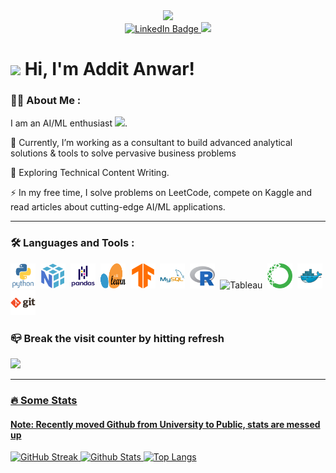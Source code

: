 <div id="header" align="center">
  <img src="https://media.giphy.com/media/3o7bu9HvCRRp7MjpT2/giphy.gif" width="300"/>
</div>
<div id="badges" align="center">
  <a href="https://www.linkedin.com/in/addit-anwar/">
    <img src="https://img.shields.io/badge/LinkedIn-blue?style=for-the-badge&logo=linkedin&logoColor=white" alt="LinkedIn Badge" width="100"/>
  <a target="_blank" rel="noopener noreferrer" href="https://additanwar.github.io/" width="150">
    <img src="https://img.shields.io/badge/blog-personal%20website-SteelBlue?style=flat-square&logo=bitdefender&logoColor=black&link=https://additanwar.github.io/" width="150">
</a>
</div> 
 <h1>
  <img src="https://media.giphy.com/media/hvRJCLFzcasrR4ia7z/giphy.gif" width="30px"/>
  Hi, I'm <b>Addit Anwar</b>!</h1>
</h1>


### :man_technologist: About Me :
I am an AI/ML enthusiast <img src="https://media.giphy.com/media/WUlplcMpOCEmTGBtBW/giphy.gif" width="30">.

:telescope: Currently, I’m working as a consultant to build advanced analytical solutions & tools to solve pervasive business problems

:seedling: Exploring Technical Content Writing.

:zap: In my free time, I solve problems on LeetCode, compete on Kaggle and read articles about cutting-edge AI/ML applications.

---

### 🛠️ Languages and Tools :
<div>
  <img src="https://github.com/devicons/devicon/blob/master/icons/python/python-original-wordmark.svg" title="Python" alt="Python" width="40" height="40"/>&nbsp;
  <img src="https://github.com/devicons/devicon/blob/master/icons/numpy/numpy-original.svg" title="Numpy" alt="Numpy" width="40" height="40"/>&nbsp;
  <img src="https://github.com/devicons/devicon/blob/master/icons/pandas/pandas-original-wordmark.svg" title="Pandas" alt="Pandas" width="40" height="40"/>&nbsp;
  <img src="https://github.com/scikit-learn/scikit-learn/blob/main/doc/logos/scikit-learn-logo-without-subtitle.svg" title="Scikit-learn" alt="Scikit-learn" width="40" height="40"/>&nbsp; 
  <img src="https://github.com/devicons/devicon/blob/master/icons/tensorflow/tensorflow-original.svg" title="Tensorflow" alt="Tensorflow" width="40" height="40"/>&nbsp;
  <img src="https://github.com/devicons/devicon/blob/master/icons/mysql/mysql-original-wordmark.svg" title="MySQL"  alt="MySQL" width="40" height="40"/>&nbsp;
  <img src="https://github.com/devicons/devicon/blob/master/icons/r/r-original.svg" title="R" alt="R" width="40" height="40"/>&nbsp;
  <img src="https://cdn.worldvectorlogo.com/logos/tableau-software.svg" title="Tableau"  alt="Tableau" width="40" height="40"/>&nbsp;
  <img src="https://github.com/devicons/devicon/blob/master/icons/anaconda/anaconda-original.svg" title="Anaconda"  alt="Anaconda" width="40" height="40"/>&nbsp;
  <img src="https://github.com/devicons/devicon/blob/master/icons/docker/docker-original.svg" title="Docker"  alt="Docker" width="40" height="40"/>&nbsp;
  <img src="https://github.com/devicons/devicon/blob/master/icons/git/git-original-wordmark.svg" title="Git" **alt="Git" width="40" height="40"/>
</div>

### 📪 Break the visit counter by hitting refresh
<a target="_blank" rel="noopener noreferrer" href="https://github.com/additanwar">
    <img src="https://profile-counter.glitch.me/additanwar/count.svg" />
</div>

--- 

### 🔥 Some Stats
#### **Note: Recently moved Github from University to Public, stats are messed up**
![GitHub Streak](http://github-readme-streak-stats.herokuapp.com?user=additanwar&show_icons=true&theme=vue)
![Github Stats](https://github-readme-stats.vercel.app/api?username=additanwar&show_icons=true&theme=vue)
[![Top Langs](https://github-readme-stats.vercel.app/api/top-langs/?username=additanwar&hide=html&layout=compact&theme=vue)](https://github.com/anuraghazra/github-readme-stats)
